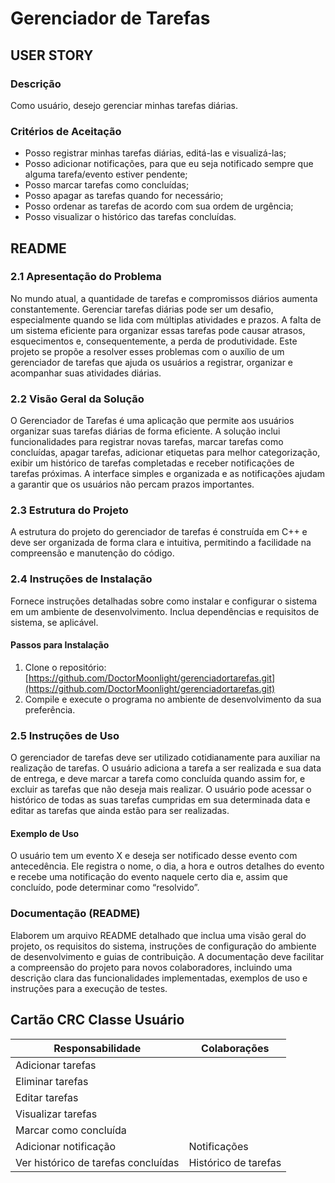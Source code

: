 # Gerenciador de Tarefas

## USER STORY

### Descrição
Como usuário, desejo gerenciar minhas tarefas diárias.

### Critérios de Aceitação
- Posso registrar minhas tarefas diárias, editá-las e visualizá-las;
- Posso adicionar notificações, para que eu seja notificado sempre que alguma tarefa/evento estiver pendente;
- Posso marcar tarefas como concluídas;
- Posso apagar as tarefas quando for necessário;
- Posso ordenar as tarefas de acordo com sua ordem de urgência;
- Posso visualizar o histórico das tarefas concluídas.

## README

### 2.1 Apresentação do Problema
No mundo atual, a quantidade de tarefas e compromissos diários aumenta constantemente. Gerenciar tarefas diárias pode ser um desafio, especialmente quando se lida com múltiplas atividades e prazos. A falta de um sistema eficiente para organizar essas tarefas pode causar atrasos, esquecimentos e, consequentemente, a perda de produtividade. Este projeto se propõe a resolver esses problemas com o auxílio de um gerenciador de tarefas que ajuda os usuários a registrar, organizar e acompanhar suas atividades diárias.

### 2.2 Visão Geral da Solução
O Gerenciador de Tarefas é uma aplicação que permite aos usuários organizar suas tarefas diárias de forma eficiente. A solução inclui funcionalidades para registrar novas tarefas, marcar tarefas como concluídas, apagar tarefas, adicionar etiquetas para melhor categorização, exibir um histórico de tarefas completadas e receber notificações de tarefas próximas. A interface simples e organizada e as notificações ajudam a garantir que os usuários não percam prazos importantes.

### 2.3 Estrutura do Projeto
A estrutura do projeto do gerenciador de tarefas é construída em C++ e deve ser organizada de forma clara e intuitiva, permitindo a facilidade na compreensão e manutenção do código.

### 2.4 Instruções de Instalação
Fornece instruções detalhadas sobre como instalar e configurar o sistema em um ambiente de desenvolvimento. Inclua dependências e requisitos de sistema, se aplicável.

#### Passos para Instalação
1. Clone o repositório: [https://github.com/DoctorMoonlight/gerenciadortarefas.git](https://github.com/DoctorMoonlight/gerenciadortarefas.git)
2. Compile e execute o programa no ambiente de desenvolvimento da sua preferência.

### 2.5 Instruções de Uso
O gerenciador de tarefas deve ser utilizado cotidianamente para auxiliar na realização de tarefas. O usuário adiciona a tarefa a ser realizada e sua data de entrega, e deve marcar a tarefa como concluída quando assim for, e excluir as tarefas que não deseja mais realizar. O usuário pode acessar o histórico de todas as suas tarefas cumpridas em sua determinada data e editar as tarefas que ainda estão para ser realizadas.

#### Exemplo de Uso
O usuário tem um evento X e deseja ser notificado desse evento com antecedência. Ele registra o nome, o dia, a hora e outros detalhes do evento e recebe uma notificação do evento naquele certo dia e, assim que concluído, pode determinar como “resolvido”.

### Documentação (README)
Elaborem um arquivo README detalhado que inclua uma visão geral do projeto, os requisitos do sistema, instruções de configuração do ambiente de desenvolvimento e guias de contribuição. A documentação deve facilitar a compreensão do projeto para novos colaboradores, incluindo uma descrição clara das funcionalidades implementadas, exemplos de uso e instruções para a execução de testes.

## Cartão CRC Classe Usuário

| Responsabilidade                         | Colaborações              |
|------------------------------------------|---------------------------|
| Adicionar tarefas                        |                           |
| Eliminar tarefas                         |                           |
| Editar tarefas                           |                           |
| Visualizar tarefas                       |                           |
| Marcar como concluída                    |                           |
| Adicionar notificação                    | Notificações              |
| Ver histórico de tarefas concluídas      | Histórico de tarefas      |
